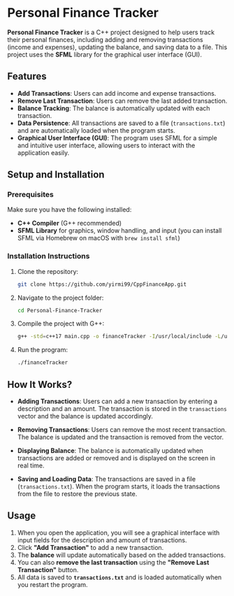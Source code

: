 # Personal Finance Tracker

**Personal Finance Tracker** is a C++ project designed to help users track their personal finances, including adding and removing transactions (income and expenses), updating the balance, and saving data to a file. This project uses the **SFML** library for the graphical user interface (GUI).

## Features

- **Add Transactions**: Users can add income and expense transactions.
- **Remove Last Transaction**: Users can remove the last added transaction.
- **Balance Tracking**: The balance is automatically updated with each transaction.
- **Data Persistence**: All transactions are saved to a file (`transactions.txt`) and are automatically loaded when the program starts.
- **Graphical User Interface (GUI)**: The program uses SFML for a simple and intuitive user interface, allowing users to interact with the application easily.

## Setup and Installation

### Prerequisites
Make sure you have the following installed:
- **C++ Compiler** (G++ recommended)
- **SFML Library** for graphics, window handling, and input (you can install SFML via Homebrew on macOS with `brew install sfml`)

### Installation Instructions

1. Clone the repository:

   ```bash
   git clone https://github.com/yirmi99/CppFinanceApp.git
   ```

2. Navigate to the project folder:

   ```bash
   cd Personal-Finance-Tracker
   ```

3. Compile the project with G++:

   ```bash
   g++ -std=c++17 main.cpp -o financeTracker -I/usr/local/include -L/usr/local/lib -lsfml-graphics -lsfml-window -lsfml-system
   ```

4. Run the program:

   ```bash
   ./financeTracker
   ```

## How It Works?

- **Adding Transactions**: Users can add a new transaction by entering a description and an amount. The transaction is stored in the `transactions` vector and the balance is updated accordingly.
  
- **Removing Transactions**: Users can remove the most recent transaction. The balance is updated and the transaction is removed from the vector.

- **Displaying Balance**: The balance is automatically updated when transactions are added or removed and is displayed on the screen in real time.

- **Saving and Loading Data**: The transactions are saved in a file (`transactions.txt`). When the program starts, it loads the transactions from the file to restore the previous state.

## Usage

1. When you open the application, you will see a graphical interface with input fields for the description and amount of transactions.
2. Click **"Add Transaction"** to add a new transaction.
3. The **balance** will update automatically based on the added transactions.
4. You can also **remove the last transaction** using the **"Remove Last Transaction"** button.
5. All data is saved to **`transactions.txt`** and is loaded automatically when you restart the program.

